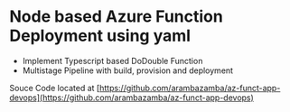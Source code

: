# Node based Azure Function Deployment using yaml

- Implement Typescript based DoDouble Function
- Multistage Pipeline with build, provision and deployment

Souce Code located at [https://github.com/arambazamba/az-funct-app-devops](https://github.com/arambazamba/az-funct-app-devops)